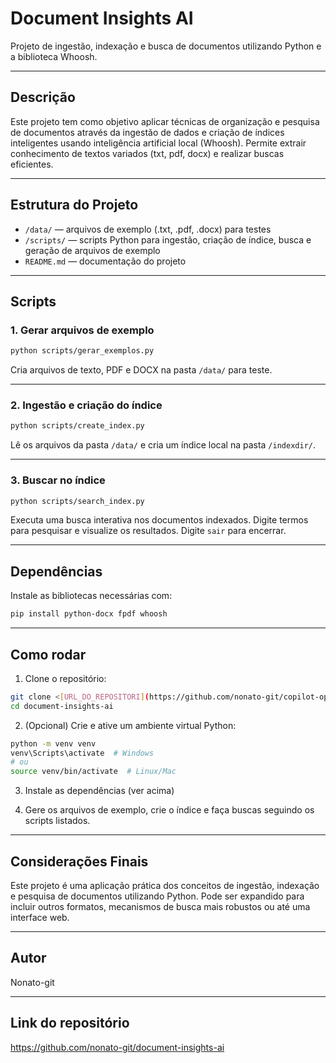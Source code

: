 
# Document Insights AI

Projeto de ingestão, indexação e busca de documentos utilizando Python e a biblioteca Whoosh.

---

## Descrição

Este projeto tem como objetivo aplicar técnicas de organização e pesquisa de documentos através da ingestão de dados e criação de índices inteligentes usando inteligência artificial local (Whoosh). Permite extrair conhecimento de textos variados (txt, pdf, docx) e realizar buscas eficientes.

---

## Estrutura do Projeto

- `/data/` — arquivos de exemplo (.txt, .pdf, .docx) para testes
- `/scripts/` — scripts Python para ingestão, criação de índice, busca e geração de arquivos de exemplo
- `README.md` — documentação do projeto

---

## Scripts

### 1. Gerar arquivos de exemplo

```bash
python scripts/gerar_exemplos.py
```

Cria arquivos de texto, PDF e DOCX na pasta `/data/` para teste.

---

### 2. Ingestão e criação do índice

```bash
python scripts/create_index.py
```

Lê os arquivos da pasta `/data/` e cria um índice local na pasta `/indexdir/`.

---

### 3. Buscar no índice

```bash
python scripts/search_index.py
```

Executa uma busca interativa nos documentos indexados. Digite termos para pesquisar e visualize os resultados. Digite `sair` para encerrar.

---

## Dependências

Instale as bibliotecas necessárias com:

```bash
pip install python-docx fpdf whoosh
```

---

## Como rodar

1. Clone o repositório:

```bash
git clone <[URL_DO_REPOSITORI](https://github.com/nonato-git/copilot-openai-lab/tree/main)>
cd document-insights-ai
```

2. (Opcional) Crie e ative um ambiente virtual Python:

```bash
python -m venv venv
venv\Scripts\activate  # Windows
# ou
source venv/bin/activate  # Linux/Mac
```

3. Instale as dependências (ver acima)

4. Gere os arquivos de exemplo, crie o índice e faça buscas seguindo os scripts listados.

---

## Considerações Finais

Este projeto é uma aplicação prática dos conceitos de ingestão, indexação e pesquisa de documentos utilizando Python. Pode ser expandido para incluir outros formatos, mecanismos de busca mais robustos ou até uma interface web.

---

## Autor

Nonato-git

---

## Link do repositório

https://github.com/nonato-git/document-insights-ai
